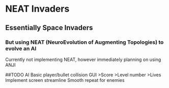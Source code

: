 # NEAT Invaders

## Essentially Space Invaders

### But using NEAT (NeuroEvolution of Augmenting Topologies) to evolve an AI
Currently not implementing NEAT, however immediately planning on using ANJI

##TODO
AI
Basic player/bullet collision
GUI 
	>Score
	>Level number
	>Lives
Implement screen streamline
Smooth repeat for enemies
